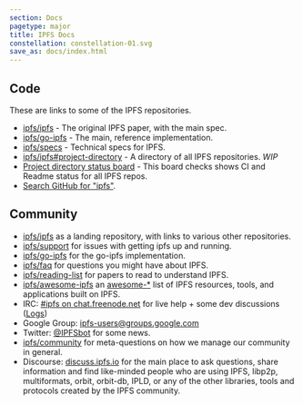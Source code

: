 ```yaml
---
section: Docs
pagetype: major
title: IPFS Docs
constellation: constellation-01.svg
save_as: docs/index.html
---
```


## Code

These are links to some of the IPFS repositories.

- <a class='link-github' href='https://github.com/ipfs/ipfs'>ipfs/ipfs</a> - The original IPFS paper, with the main spec.
- <a class='link-github' href='https://github.com/ipfs/go-ipfs'>ipfs/go-ipfs</a> - The main, reference implementation.
- <a class='link-github' href='https://github.com/ipfs/specs'>ipfs/specs</a> - Technical specs for IPFS.
- <a class='link-github' href='https://github.com/ipfs/ipfs#project-directory'>ipfs/ipfs#project-directory</a> - A directory of all IPFS repositories. _WIP_
- [Project directory status board](http://project-repos.ipfs.io/) - This board checks shows CI and Readme status for all IPFS repos.
- [Search <span class='link-github'>GitHub</span> for "ipfs"](https://github.com/search?q=ipfs&ref=searchresults&type=Repositories&utf8=%E2%9C%93).

## Community

- <a class='link-github' href='https://github.com/ipfs/ipfs'>ipfs/ipfs</a> as a landing repository, with links to various other repositories.
- <a class='link-github' href='https://github.com/ipfs/support'>ipfs/support</a> for issues with getting ipfs up and running.
- <a class='link-github' href='https://github.com/ipfs/go-ipfs'>ipfs/go-ipfs</a> for the go-ipfs implementation.
- <a class='link-github' href='https://github.com/ipfs/faq'>ipfs/faq</a> for questions you might have about IPFS.
- <a class='link-github' href='https://github.com/ipfs/reading-list'>ipfs/reading-list</a> for papers to read to understand IPFS.
- <a class='link-github' href='https://github.com/ipfs/awesome-ipfs'>ipfs/awesome-ipfs</a> an [awesome-*](https://github.com/sindresorhus/awesome) list of IPFS resources, tools, and applications built on IPFS.
- IRC: [#ipfs on chat.freenode.net](irc://chat.freenode.net/ipfs) for live help + some dev discussions ([Logs](https://botbot.me/freenode/ipfs/))
- Google Group: [ipfs-users@groups.google.com](https://groups.google.com/forum/#!forum/ipfs-users)
- Twitter: [@IPFSbot](https://twitter.com/ipfsbot) for some news.
- <a class='link-github' href='https://github.com/ipfs/community'>ipfs/community</a> for meta-questions on how we manage our community in general.
- Discourse: [discuss.ipfs.io](https://discuss.ipfs.io) for the main place to ask questions, share information and find like-minded people who are using IPFS, libp2p, multiformats, orbit, orbit-db, IPLD, or any of the other libraries, tools and protocols created by the IPFS community.
